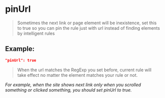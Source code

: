 # pinUrl
>Sometimes the next link or page element will be inexistence, set this to true so you can pin the rule just with url instead of finding elements by intelligent rules

Example:
--
```JSON
"pinUrl": true
```
>When the url matches the RegExp you set before, current rule will take effect no matter the element matches your rule or not.

*For example, when the site shows next link only when you scrolled something or clicked something, you should set pinUrl to true.*